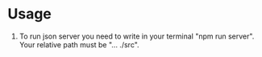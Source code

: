 # Usage

1. To run json server you need to write in your terminal "npm run server". Your relative path must be "... ./src".
